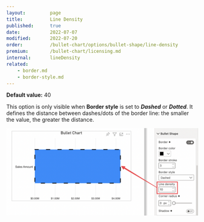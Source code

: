 ```yaml
---
layout:         page
title:          Line Density
published:      true
date:           2022-07-07
modified:   	2022-07-20
order:          /bullet-chart/options/bullet-shape/line-density
premium:        /bullet-chart/licensing.md
internal:       lineDensity
related:            
    - border.md
    - border-style.md
---
```


**Default value:** 40

This option is only visible when **Border style** is set to ***Dashed*** or ***Dotted***. It defines the distance between dashes/dots of the border line: the smaller the value, the greater the distance.

<img src="images/bullet-shape-line-density.png" width="700">